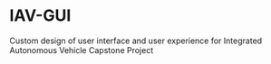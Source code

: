 # IAV-GUI
Custom design of user interface and user experience for Integrated Autonomous Vehicle Capstone Project
